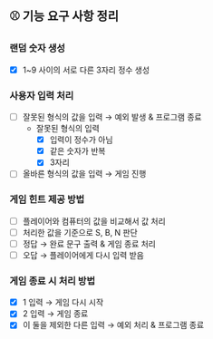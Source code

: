 ## ⚾️ 기능 요구 사항 정리

### 랜덤 숫자 생성
- [x] 1~9 사이의 서로 다른 3자리 정수 생성

### 사용자 입력 처리
- [ ] 잘못된 형식의 값을 입력 → 예외 발생 & 프로그램 종료
  - 잘못된 형식의 입력
    - [x] 입력이 정수가 아님
    - [x] 같은 숫자가 반복
    - [x] 3자리
- [ ] 올바른 형식의 값을 입력 → 게임 진행

### 게임 힌트 제공 방법
- [ ] 플레이어와 컴퓨터의 값을 비교해서 값 처리
- [ ] 처리한 값을 기준으로 S, B, N 판단
- [ ] 정답 → 완료 문구 출력 & 게임 종료 처리
- [ ] 오답 → 플레이어에게 다시 입력 받음

### 게임 종료 시 처리 방법
- [x] 1 입력 → 게임 다시 시작
- [x] 2 입력 → 게임 종료
- [x] 이 둘을 제외한 다른 입력 → 예외 처리 & 프로그램 종료